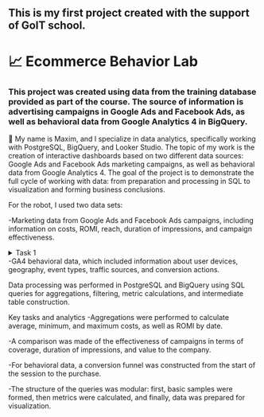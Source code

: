 ## This is my first project created with the support of GoIT school.

# :chart_with_upwards_trend: Ecommerce Behavior Lab

### This project was created using data from the training database provided as part of the course. The source of information is advertising campaigns in Google Ads and Facebook Ads, as well as behavioral data from Google Analytics 4 in BigQuery. 

:raising_hand: My name is Maxim, and I specialize in data analytics, specifically working with PostgreSQL, BigQuery, and Looker Studio.
 The topic of my work is the creation of interactive dashboards based on two different data sources: Google Ads and Facebook Ads marketing campaigns, as well as behavioral data from Google Analytics 4. The goal of the project is to demonstrate the full cycle of working with data: from preparation and processing in SQL to visualization and forming business conclusions.
 
For the robot, I used two data sets:

-Marketing data from Google Ads and Facebook Ads campaigns, including information on costs, ROMI, reach, duration of impressions, and campaign effectiveness.
<details>
<summary>Task 1</summary>
  [task_1_1](.My-First-SQL-Project/Task_1.1.sql)
</details>
-GA4 behavioral data, which included information about user devices, geography, event types, traffic sources, and conversion actions.

Data processing was performed in PostgreSQL and BigQuery using SQL queries for aggregations, filtering, metric calculations, and intermediate table construction.

Key tasks and analytics
 -Aggregations were performed to calculate average, minimum, and maximum costs, as well as ROMI by date.
 
 -A comparison was made of the effectiveness of campaigns in terms of coverage, duration of impressions, and value to the company.
 
 -For behavioral data, a conversion funnel was constructed from the start of the session to the purchase.
 
 -The structure of the queries was modular: first, basic samples were formed, then metrics were calculated, and finally, data was prepared for visualization.
